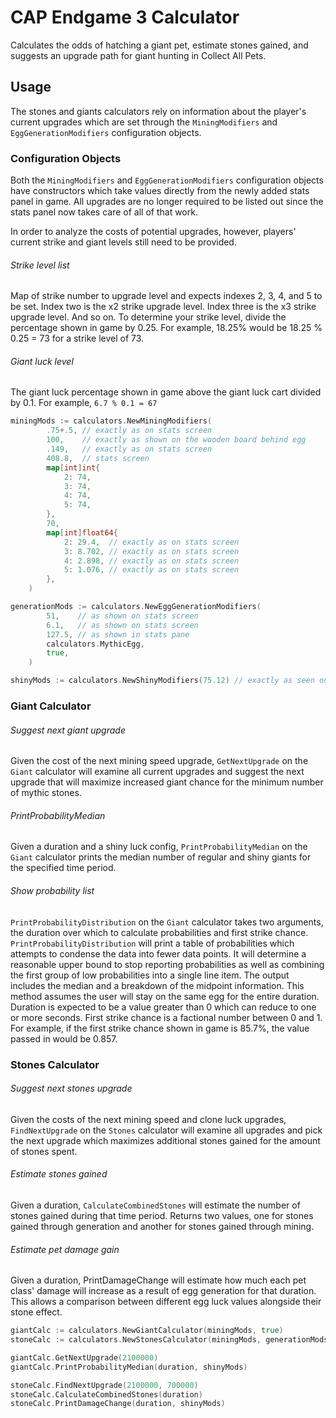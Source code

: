 # CAP Endgame 3 Calculator
Calculates the odds of hatching a giant pet, estimate stones gained, and suggests an upgrade path for giant hunting in Collect All Pets.

## Usage
The stones and giants calculators rely on information about the player's current upgrades which are set through
the `MiningModifiers` and `EggGenerationModifiers` configuration objects.

### Configuration Objects
Both the `MiningModifiers` and `EggGenerationModifiers` configuration objects have constructors which take values directly
from the newly added stats panel in game. All upgrades are no longer required to be listed out since the stats panel
now takes care of all of that work.

In order to analyze the costs of potential upgrades, however, players' current strike and giant levels still need to be
provided. 

###### Strike level list
Map of strike number to upgrade level and expects indexes 2, 3, 4, and 5 to be set. Index two is the x2 strike upgrade 
level. Index three is the x3 strike upgrade level. And so on. To determine your strike level, divide the percentage 
shown in game by 0.25. For example, 18.25% would be 18.25 % 0.25 = 73 for a strike level of 73.

###### Giant luck level
The giant luck percentage shown in game above the giant luck cart divided by 0.1. For example, `6.7 % 0.1 = 67`

``` go
miningMods := calculators.NewMiningModifiers(
		.75+.5, // exactly as on stats screen
		100,    // exactly as shown on the wooden board behind egg
		.149,   // exactly as on stats screen
		408.8,  // stats screen
		map[int]int{
			2: 74,
			3: 74,
			4: 74,
			5: 74,
		},
		70,
		map[int]float64{
			2: 29.4,  // exactly as on stats screen
			3: 8.702, // exactly as on stats screen
			4: 2.898, // exactly as on stats screen
			5: 1.076, // exactly as on stats screen
		},
	)
```


``` go
generationMods := calculators.NewEggGenerationModifiers(
		51,    // as shown on stats screen
		6.1,   // as shown on stats screen
		127.5, // as shown in stats pane
		calculators.MythicEgg,
		true,
	)
```

``` go
shinyMods := calculators.NewShinyModifiers(75.12) // exactly as seen on stats screen
```

### Giant Calculator

###### Suggest next giant upgrade
Given the cost of the next mining speed upgrade, `GetNextUpgrade` on the `Giant` calculator will examine all current 
upgrades and suggest the next upgrade that will maximize increased giant chance for the minimum number of mythic stones.

###### PrintProbabilityMedian
Given a duration and a shiny luck config, `PrintProbabilityMedian` on the `Giant` calculator prints the median number 
of regular and shiny giants for the specified time period.

###### Show probability list
`PrintProbabilityDistribution` on the `Giant` calculator takes two arguments, the duration over which to calculate probabilities and first strike
chance. `PrintProbabilityDistribution` will print a table of probabilities which attempts to condense the data into
fewer data points. It will determine a reasonable upper bound to stop reporting probabilities as well as combining
the first group of low probabilities into a single line item. The output includes the median and a breakdown of the 
midpoint information. This method assumes the user will stay on the same egg for the entire duration. Duration is 
expected to be a value greater than 0 which can reduce to one or more seconds. First strike chance is a factional 
number between 0 and 1. For example, if the first strike chance shown in game is 85.7%, the value passed in would be 
0.857.

### Stones Calculator

###### Suggest next stones upgrade
Given the costs of the next mining speed and clone luck upgrades, `FindNextUpgrade` on the `Stones` calculator will 
examine all upgrades and pick the next upgrade which maximizes additional stones gained for the amount of stones spent.

###### Estimate stones gained
Given a duration, `CalculateCombinedStones` will estimate the number of stones gained during that time period. Returns
two values, one for stones gained through generation and another for stones gained through mining.

###### Estimate pet damage gain
Given a duration, PrintDamageChange will estimate how much each pet class' damage will increase as a result of egg
generation for that duration. This allows a comparison between different egg luck values alongside their stone effect.

```go
giantCalc := calculators.NewGiantCalculator(miningMods, true)
stoneCalc := calculators.NewStonesCalculator(miningMods, generationMods)

giantCalc.GetNextUpgrade(2100000)
giantCalc.PrintProbabilityMedian(duration, shinyMods)

stoneCalc.FindNextUpgrade(2100000, 700000)
stoneCalc.CalculateCombinedStones(duration)
stoneCalc.PrintDamageChange(duration, shinyMods)
```